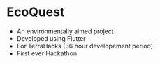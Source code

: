 # EcoQuest

- An environmentally aimed project
- Developed using Flutter
- For TerraHacks (36 hour developement period)
- First ever Hackathon
